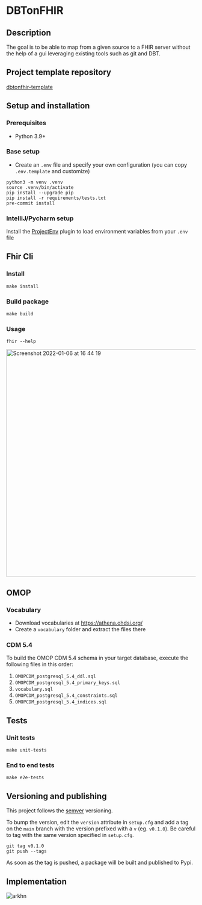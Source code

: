 # DBTonFHIR

## Description

<!-- Describe the feature and how it solves the problem. -->

The goal is to be able to map from a given source to a FHIR server without the help of a gui leveraging existing tools
such as git and DBT.

## Project template repository

[dbtonfhir-template](https://github.com/arkhn/dbtonfhir-template)

## Setup and installation

### Prerequisites
- Python 3.9+

### Base setup

- Create an `.env` file and specify your own configuration (you can copy `.env.template` 
and customize)

```shell
python3 -m venv .venv
source .venv/bin/activate
pip install --upgrade pip
pip install -r requirements/tests.txt
pre-commit install 
```

### IntelliJ/Pycharm setup

Install the [ProjectEnv](https://plugins.jetbrains.com/plugin/17044-projectenv) plugin to load
environment variables from your `.env` file

## Fhir Cli

### Install

```shell
make install 
```

### Build package

```shell
make build
```

### Usage

```shell
fhir --help
```

<img width="605" alt="Screenshot 2022-01-06 at 16 44 19" src="https://user-images.githubusercontent.com/34629112/148412894-3fe93879-1ee1-4f12-8f1d-df97ddb69a0d.png">

## OMOP

### Vocabulary

- Download vocabularies at https://athena.ohdsi.org/
- Create a `vocabulary` folder and extract the files there

### CDM 5.4

To build the OMOP CDM 5.4 schema in your target database, execute the following files in this order:

1. `OMOPCDM_postgresql_5.4_ddl.sql`
2. `OMOPCDM_postgresql_5.4_primary_keys.sql`
3. `vocabulary.sql`
4. `OMOPCDM_postgresql_5.4_constraints.sql`
5. `OMOPCDM_postgresql_5.4_indices.sql`

## Tests

### Unit tests
```shell
make unit-tests
```
### End to end tests
```shell
make e2e-tests
```

## Versioning and publishing
This project follows the [semver](https://semver.org/) versioning.

To bump the version, edit the `version` attribute in `setup.cfg` and add a tag on the `main` branch
with the version prefixed with a `v` (eg. `v0.1.0`). Be careful to tag with the same version
specified in `setup.cfg`.

```shell
git tag v0.1.0
git push --tags
```

As soon as the tag is pushed, a package will be built and published to Pypi.

## Implementation

![arkhn](https://user-images.githubusercontent.com/34629112/143152402-6b2522b2-7cd3-4fc5-8843-381a723ea3d8.jpg)
